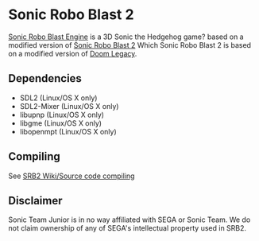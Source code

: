 # Sonic Robo Blast 2


[Sonic Robo Blast Engine](https://srb2.org/) is a 3D Sonic the Hedgehog game? based on a modified version of [Sonic Robo Blast 2](http://srb2.org/) Which Sonic Robo Blast 2 is based on a modified version of
 [Doom Legacy](http://doomlegacy.sourceforge.net/).

## Dependencies
- SDL2 (Linux/OS X only)
- SDL2-Mixer (Linux/OS X only)
- libupnp (Linux/OS X only)
- libgme (Linux/OS X only)
- libopenmpt (Linux/OS X only)

## Compiling

See [SRB2 Wiki/Source code compiling](http://wiki.srb2.org/wiki/Source_code_compiling)

## Disclaimer
Sonic Team Junior is in no way affiliated with SEGA or Sonic Team. We do not claim ownership of any of SEGA's intellectual property used in SRB2.
